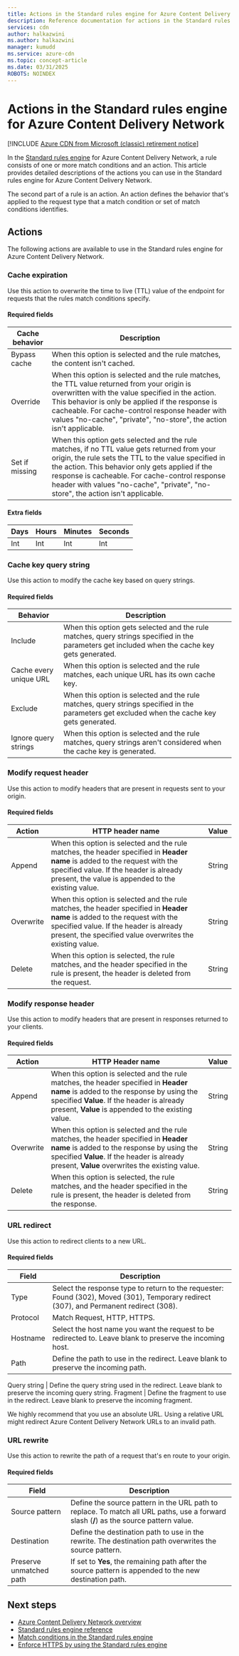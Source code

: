 ```yaml
---
title: Actions in the Standard rules engine for Azure Content Delivery Network
description: Reference documentation for actions in the Standard rules engine for Azure Content Delivery Network.
services: cdn
author: halkazwini
ms.author: halkazwini
manager: kumudd
ms.service: azure-cdn
ms.topic: concept-article
ms.date: 03/31/2025
ROBOTS: NOINDEX
---
```


# Actions in the Standard rules engine for Azure Content Delivery Network

[!INCLUDE [Azure CDN from Microsoft (classic) retirement notice](../../includes/cdn-classic-retirement.md)]

In the [Standard rules engine](cdn-standard-rules-engine.md) for Azure Content Delivery Network, a rule consists of one or more match conditions and an action. This article provides detailed descriptions of the actions you can use in the Standard rules engine for Azure Content Delivery Network.

The second part of a rule is an action. An action defines the behavior that's applied to the request type that a match condition or set of match conditions identifies.

## Actions

The following actions are available to use in the Standard rules engine for Azure Content Delivery Network.

### Cache expiration

Use this action to overwrite the time to live (TTL) value of the endpoint for requests that the rules match conditions specify.

#### Required fields

| Cache behavior | Description |
|--|--|
| Bypass cache | When this option is selected and the rule matches, the content isn't cached. |
| Override | When this option is selected and the rule matches, the TTL value returned from your origin is overwritten with the value specified in the action. This behavior is only be applied if the response is cacheable. For cache-control response header with values "no-cache", "private", "no-store", the action isn't applicable. |
| Set if missing | When this option gets selected and the rule matches, if no TTL value gets returned from your origin, the rule sets the TTL to the value specified in the action. This behavior only gets applied if the response is cacheable. For cache-control response header with values "no-cache", "private", "no-store", the action isn't applicable. |

#### Extra fields

| Days | Hours | Minutes | Seconds |
|--|--|--|--|
| Int | Int | Int | Int |

### Cache key query string

Use this action to modify the cache key based on query strings.

#### Required fields

Behavior | Description
---------|------------
Include | When this option gets selected and the rule matches, query strings specified in the parameters get included when the cache key gets generated.
Cache every unique URL | When this option is selected and the rule matches, each unique URL has its own cache key.
Exclude | When this option is selected and the rule matches, query strings specified in the parameters get excluded when the cache key gets generated.
Ignore query strings | When this option is selected and the rule matches, query strings aren't considered when the cache key is generated.

### Modify request header

Use this action to modify headers that are present in requests sent to your origin.

#### Required fields

Action | HTTP header name | Value
-------|------------------|------
Append | When this option is selected and the rule matches, the header specified in **Header name** is added to the request with the specified value. If the header is already present, the value is appended to the existing value. | String
Overwrite | When this option is selected and the rule matches, the header specified in **Header name** is added to the request with the specified value. If the header is already present, the specified value overwrites the existing value. | String
Delete | When this option is selected, the rule matches, and the header specified in the rule is present, the header is deleted from the request. | String

### Modify response header

Use this action to modify headers that are present in responses returned to your clients.

#### Required fields

Action | HTTP Header name | Value
-------|------------------|------
Append | When this option is selected and the rule matches, the header specified in **Header name** is added to the response by using the specified **Value**. If the header is already present, **Value** is appended to the existing value. | String
Overwrite | When this option is selected and the rule matches, the header specified in **Header name** is added to the response by using the specified **Value**. If the header is already present, **Value** overwrites the existing value. | String
Delete | When this option is selected, the rule matches, and the header specified in the rule is present, the header is deleted from the response. | String

### URL redirect

Use this action to redirect clients to a new URL.

#### Required fields

Field | Description
------|------------
Type | Select the response type to return to the requester: Found (302), Moved (301), Temporary redirect (307), and Permanent redirect (308).
Protocol | Match Request, HTTP, HTTPS.
Hostname | Select the host name you want the request to be redirected to. Leave blank to preserve the incoming host.
Path | Define the path to use in the redirect. Leave blank to preserve the incoming path.

Query string | Define the query string used in the redirect. Leave blank to preserve the incoming query string.
Fragment | Define the fragment to use in the redirect. Leave blank to preserve the incoming fragment.

We highly recommend that you use an absolute URL. Using a relative URL might redirect Azure Content Delivery Network URLs to an invalid path.

### URL rewrite

Use this action to rewrite the path of a request that's en route to your origin.

#### Required fields

Field | Description
------|------------
Source pattern | Define the source pattern in the URL path to replace. To match all URL paths, use a forward slash (**/**) as the source pattern value.
Destination | Define the destination path to use in the rewrite. The destination path overwrites the source pattern.
Preserve unmatched path | If set to **Yes**, the remaining path after the source pattern is appended to the new destination path.

## Next steps

- [Azure Content Delivery Network overview](cdn-overview.md)
- [Standard rules engine reference](cdn-standard-rules-engine-reference.md)
- [Match conditions in the Standard rules engine](cdn-standard-rules-engine-match-conditions.md)
- [Enforce HTTPS by using the Standard rules engine](cdn-standard-rules-engine.md)
